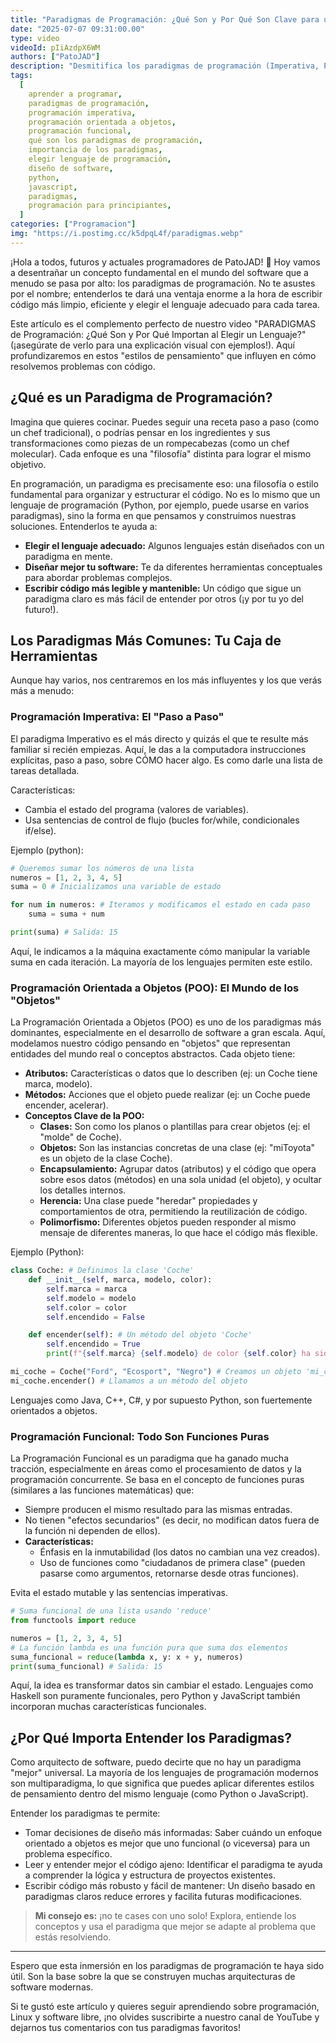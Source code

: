 ```yaml
---
title: "Paradigmas de Programación: ¿Qué Son y Por Qué Son Clave para un Programador?"
date: "2025-07-07 09:31:00.00"
type: video
videoId: pIiAzdpX6WM
authors: ["PatoJAD"]
description: "Desmitifica los paradigmas de programación (Imperativa, POO, Funcional) y entiende su importancia para elegir lenguajes y escribir código eficiente. Tu guía completa para comprender qué son los paradigmas de programación y cómo influyen en el diseño de software. ¡Aprende con PatoJAD!"
tags:
  [
    aprender a programar,
    paradigmas de programación,
    programación imperativa,
    programación orientada a objetos,
    programación funcional,
    qué son los paradigmas de programación,
    importancia de los paradigmas,
    elegir lenguaje de programación,
    diseño de software,
    python,
    javascript,
    paradigmas,
    programación para principiantes,
  ]
categories: ["Programacion"]
img: "https://i.postimg.cc/k5dpqL4f/paradigmas.webp"
---
```


¡Hola a todos, futuros y actuales programadores de PatoJAD! 👋 Hoy vamos a desentrañar un concepto fundamental en el mundo del software que a menudo se pasa por alto: los paradigmas de programación. No te asustes por el nombre; entenderlos te dará una ventaja enorme a la hora de escribir código más limpio, eficiente y elegir el lenguaje adecuado para cada tarea.

Este artículo es el complemento perfecto de nuestro video "PARADIGMAS de Programación: ¿Qué Son y Por Qué Importan al Elegir un Lenguaje?" (¡asegúrate de verlo para una explicación visual con ejemplos!). Aquí profundizaremos en estos "estilos de pensamiento" que influyen en cómo resolvemos problemas con código.

## ¿Qué es un Paradigma de Programación?
Imagina que quieres cocinar. Puedes seguir una receta paso a paso (como un chef tradicional), o podrías pensar en los ingredientes y sus transformaciones como piezas de un rompecabezas (como un chef molecular). Cada enfoque es una "filosofía" distinta para lograr el mismo objetivo.

En programación, un paradigma es precisamente eso: una filosofía o estilo fundamental para organizar y estructurar el código. No es lo mismo que un lenguaje de programación (Python, por ejemplo, puede usarse en varios paradigmas), sino la forma en que pensamos y construimos nuestras soluciones. Entenderlos te ayuda a:

* **Elegir el lenguaje adecuado:** Algunos lenguajes están diseñados con un paradigma en mente.
* **Diseñar mejor tu software:** Te da diferentes herramientas conceptuales para abordar problemas complejos.
* **Escribir código más legible y mantenible:** Un código que sigue un paradigma claro es más fácil de entender por otros (¡y por tu yo del futuro!).

## Los Paradigmas Más Comunes: Tu Caja de Herramientas

Aunque hay varios, nos centraremos en los más influyentes y los que verás más a menudo:

### Programación Imperativa: El "Paso a Paso"
El paradigma Imperativo es el más directo y quizás el que te resulte más familiar si recién empiezas. Aquí, le das a la computadora instrucciones explícitas, paso a paso, sobre CÓMO hacer algo. Es como darle una lista de tareas detallada.

Características:

* Cambia el estado del programa (valores de variables).
* Usa sentencias de control de flujo (bucles for/while, condicionales if/else).

Ejemplo (python):

```python
# Queremos sumar los números de una lista
numeros = [1, 2, 3, 4, 5]
suma = 0 # Inicializamos una variable de estado

for num in numeros: # Iteramos y modificamos el estado en cada paso
    suma = suma + num

print(suma) # Salida: 15
```
Aquí, le indicamos a la máquina exactamente cómo manipular la variable suma en cada iteración. La mayoría de los lenguajes permiten este estilo.

### Programación Orientada a Objetos (POO): El Mundo de los "Objetos"

La Programación Orientada a Objetos (POO) es uno de los paradigmas más dominantes, especialmente en el desarrollo de software a gran escala. Aquí, modelamos nuestro código pensando en "objetos" que representan entidades del mundo real o conceptos abstractos. Cada objeto tiene:

* **Atributos:** Características o datos que lo describen (ej: un Coche tiene marca, modelo).
* **Métodos:**  Acciones que el objeto puede realizar (ej: un Coche puede encender, acelerar).
* **Conceptos Clave de la POO:**
  * **Clases:** Son como los planos o plantillas para crear objetos (ej: el "molde" de Coche).
  * **Objetos:** Son las instancias concretas de una clase (ej: "miToyota" es un objeto de la clase Coche).
  * **Encapsulamiento:** Agrupar datos (atributos) y el código que opera sobre esos datos (métodos) en una sola unidad (el objeto), y ocultar los detalles internos.
  * **Herencia:** Una clase puede "heredar" propiedades y comportamientos de otra, permitiendo la reutilización de código.
  * **Polimorfismo:** Diferentes objetos pueden responder al mismo mensaje de diferentes maneras, lo que hace el código más flexible.

Ejemplo (Python):

```python
class Coche: # Definimos la clase 'Coche'
    def __init__(self, marca, modelo, color):
        self.marca = marca
        self.modelo = modelo
        self.color = color
        self.encendido = False

    def encender(self): # Un método del objeto 'Coche'
        self.encendido = True
        print(f"{self.marca} {self.modelo} de color {self.color} ha sido encendido.")

mi_coche = Coche("Ford", "Ecosport", "Negro") # Creamos un objeto 'mi_coche'
mi_coche.encender() # Llamamos a un método del objeto
```

Lenguajes como Java, C++, C#, y por supuesto Python, son fuertemente orientados a objetos.

### Programación Funcional: Todo Son Funciones Puras

La Programación Funcional es un paradigma que ha ganado mucha tracción, especialmente en áreas como el procesamiento de datos y la programación concurrente. Se basa en el concepto de funciones puras (similares a las funciones matemáticas) que:

* Siempre producen el mismo resultado para las mismas entradas.
* No tienen "efectos secundarios" (es decir, no modifican datos fuera de la función ni dependen de ellos).
* **Características:**
  * Énfasis en la inmutabilidad (los datos no cambian una vez creados).
  * Uso de funciones como "ciudadanos de primera clase" (pueden pasarse como argumentos, retornarse desde otras funciones).

Evita el estado mutable y las sentencias imperativas.

```python
# Suma funcional de una lista usando 'reduce'
from functools import reduce

numeros = [1, 2, 3, 4, 5]
# La función lambda es una función pura que suma dos elementos
suma_funcional = reduce(lambda x, y: x + y, numeros)
print(suma_funcional) # Salida: 15
```

Aquí, la idea es transformar datos sin cambiar el estado. Lenguajes como Haskell son puramente funcionales, pero Python y JavaScript también incorporan muchas características funcionales.

## ¿Por Qué Importa Entender los Paradigmas?

Como arquitecto de software, puedo decirte que no hay un paradigma "mejor" universal. La mayoría de los lenguajes de programación modernos son multiparadigma, lo que significa que puedes aplicar diferentes estilos de pensamiento dentro del mismo lenguaje (como Python o JavaScript).

Entender los paradigmas te permite:

* Tomar decisiones de diseño más informadas: Saber cuándo un enfoque orientado a objetos es mejor que uno funcional (o viceversa) para un problema específico.
* Leer y entender mejor el código ajeno: Identificar el paradigma te ayuda a comprender la lógica y estructura de proyectos existentes.
* Escribir código más robusto y fácil de mantener: Un diseño basado en paradigmas claros reduce errores y facilita futuras modificaciones.

> **Mi consejo es:** ¡no te cases con uno solo! Explora, entiende los conceptos y usa el paradigma que mejor se adapte al problema que estás resolviendo.

---

Espero que esta inmersión en los paradigmas de programación te haya sido útil. Son la base sobre la que se construyen muchas arquitecturas de software modernas.

Si te gustó este artículo y quieres seguir aprendiendo sobre programación, Linux y software libre, ¡no olvides suscribirte a nuestro canal de YouTube y dejarnos tus comentarios con tus paradigmas favoritos!